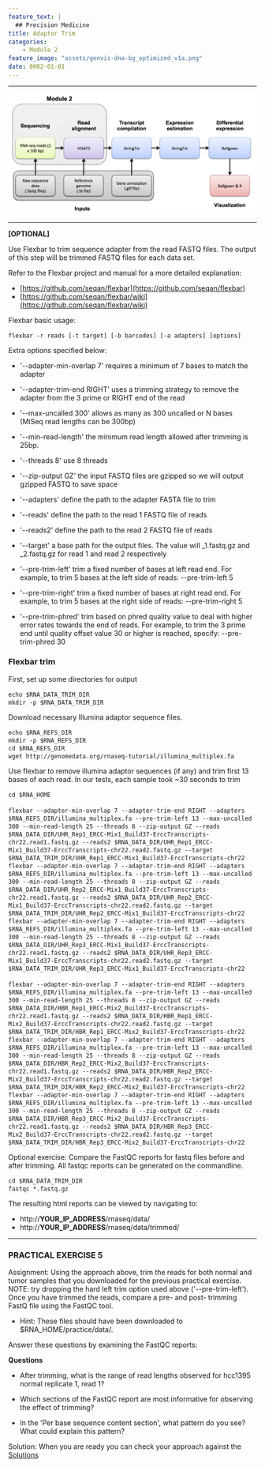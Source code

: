 ```yaml
---
feature_text: |
  ## Precision Medicine
title: Adaptor Trim
categories:
    - Module 2
feature_image: "assets/genvis-dna-bg_optimized_v1a.png"
date: 0002-01-01
---
```


***

![RNA-seq_Flowchart3](/assets/module_2/RNA-seq_Flowchart3.png)

***

**[OPTIONAL]**

Use Flexbar to trim sequence adapter from the read FASTQ files. The output of this step will be trimmed FASTQ files for each data set.

Refer to the Flexbar project and manual for a more detailed explanation:

* [https://github.com/seqan/flexbar](https://github.com/seqan/flexbar)
* [https://github.com/seqan/flexbar/wiki](https://github.com/seqan/flexbar/wiki)

Flexbar basic usage:

    flexbar -r reads [-t target] [-b barcodes] [-a adapters] [options]

Extra options specified below:

* '--adapter-min-overlap 7' requires a minimum of 7 bases to match the adapter

* '--adapter-trim-end RIGHT' uses a trimming strategy to remove the adapter from the 3 prime or RIGHT end of the read

* '--max-uncalled 300' allows as many as 300 uncalled or N bases (MiSeq read lengths can be 300bp)

* '--min-read-length' the minimum read length allowed after trimming is 25bp.

* '--threads 8' use 8 threads

* '--zip-output GZ' the input FASTQ files are gzipped so we will output gzipped FASTQ to save space

* '--adapters' define the path to the adapter FASTA file to trim

* '--reads' define the path to the read 1 FASTQ file of reads

* '--reads2' define the path to the read 2 FASTQ file of reads

* '--target' a base path for the output files. The value will _1.fastq.gz and _2.fastq.gz for read 1 and read 2 respectively

* '--pre-trim-left' trim a fixed number of bases at left read end. For example, to trim 5 bases at the left side of reads: --pre-trim-left 5

* '--pre-trim-right' trim a fixed number of bases at right read end. For example, to trim 5 bases at the right side of reads: --pre-trim-right 5

* '--pre-trim-phred' trim based on phred quality value to deal with higher error rates towards the end of reads. For example, to trim the 3 prime end until quality offset value 30 or higher is reached, specify: --pre-trim-phred 30

### Flexbar trim
First, set up some directories for output

    echo $RNA_DATA_TRIM_DIR
    mkdir -p $RNA_DATA_TRIM_DIR

Download necessary Illumina adaptor sequence files.

    echo $RNA_REFS_DIR
    mkdir -p $RNA_REFS_DIR
    cd $RNA_REFS_DIR
    wget http://genomedata.org/rnaseq-tutorial/illumina_multiplex.fa

Use flexbar to remove illumina adaptor sequences (if any) and trim first 13 bases of each read. In our tests, each sample took ~30 seconds to trim

    cd $RNA_HOME

    flexbar --adapter-min-overlap 7 --adapter-trim-end RIGHT --adapters $RNA_REFS_DIR/illumina_multiplex.fa --pre-trim-left 13 --max-uncalled 300 --min-read-length 25 --threads 8 --zip-output GZ --reads $RNA_DATA_DIR/UHR_Rep1_ERCC-Mix1_Build37-ErccTranscripts-chr22.read1.fastq.gz --reads2 $RNA_DATA_DIR/UHR_Rep1_ERCC-Mix1_Build37-ErccTranscripts-chr22.read2.fastq.gz --target $RNA_DATA_TRIM_DIR/UHR_Rep1_ERCC-Mix1_Build37-ErccTranscripts-chr22
    flexbar --adapter-min-overlap 7 --adapter-trim-end RIGHT --adapters $RNA_REFS_DIR/illumina_multiplex.fa --pre-trim-left 13 --max-uncalled 300 --min-read-length 25 --threads 8 --zip-output GZ --reads $RNA_DATA_DIR/UHR_Rep2_ERCC-Mix1_Build37-ErccTranscripts-chr22.read1.fastq.gz --reads2 $RNA_DATA_DIR/UHR_Rep2_ERCC-Mix1_Build37-ErccTranscripts-chr22.read2.fastq.gz --target $RNA_DATA_TRIM_DIR/UHR_Rep2_ERCC-Mix1_Build37-ErccTranscripts-chr22
    flexbar --adapter-min-overlap 7 --adapter-trim-end RIGHT --adapters $RNA_REFS_DIR/illumina_multiplex.fa --pre-trim-left 13 --max-uncalled 300 --min-read-length 25 --threads 8 --zip-output GZ --reads $RNA_DATA_DIR/UHR_Rep3_ERCC-Mix1_Build37-ErccTranscripts-chr22.read1.fastq.gz --reads2 $RNA_DATA_DIR/UHR_Rep3_ERCC-Mix1_Build37-ErccTranscripts-chr22.read2.fastq.gz --target $RNA_DATA_TRIM_DIR/UHR_Rep3_ERCC-Mix1_Build37-ErccTranscripts-chr22

    flexbar --adapter-min-overlap 7 --adapter-trim-end RIGHT --adapters $RNA_REFS_DIR/illumina_multiplex.fa --pre-trim-left 13 --max-uncalled 300 --min-read-length 25 --threads 8 --zip-output GZ --reads $RNA_DATA_DIR/HBR_Rep1_ERCC-Mix2_Build37-ErccTranscripts-chr22.read1.fastq.gz --reads2 $RNA_DATA_DIR/HBR_Rep1_ERCC-Mix2_Build37-ErccTranscripts-chr22.read2.fastq.gz --target $RNA_DATA_TRIM_DIR/HBR_Rep1_ERCC-Mix2_Build37-ErccTranscripts-chr22
    flexbar --adapter-min-overlap 7 --adapter-trim-end RIGHT --adapters $RNA_REFS_DIR/illumina_multiplex.fa --pre-trim-left 13 --max-uncalled 300 --min-read-length 25 --threads 8 --zip-output GZ --reads $RNA_DATA_DIR/HBR_Rep2_ERCC-Mix2_Build37-ErccTranscripts-chr22.read1.fastq.gz --reads2 $RNA_DATA_DIR/HBR_Rep2_ERCC-Mix2_Build37-ErccTranscripts-chr22.read2.fastq.gz --target $RNA_DATA_TRIM_DIR/HBR_Rep2_ERCC-Mix2_Build37-ErccTranscripts-chr22
    flexbar --adapter-min-overlap 7 --adapter-trim-end RIGHT --adapters $RNA_REFS_DIR/illumina_multiplex.fa --pre-trim-left 13 --max-uncalled 300 --min-read-length 25 --threads 8 --zip-output GZ --reads $RNA_DATA_DIR/HBR_Rep3_ERCC-Mix2_Build37-ErccTranscripts-chr22.read1.fastq.gz --reads2 $RNA_DATA_DIR/HBR_Rep3_ERCC-Mix2_Build37-ErccTranscripts-chr22.read2.fastq.gz --target $RNA_DATA_TRIM_DIR/HBR_Rep3_ERCC-Mix2_Build37-ErccTranscripts-chr22

Optional exercise: Compare the FastQC reports for fastq files before and after trimming. All fastqc reports can be generated on the commandline.

    cd $RNA_DATA_TRIM_DIR
    fastqc *.fastq.gz

The resulting html reports can be viewed by navigating to:

* http://**YOUR_IP_ADDRESS**/rnaseq/data/
* http://**YOUR_IP_ADDRESS**/rnaseq/data/trimmed/

***

### PRACTICAL EXERCISE 5
Assignment: Using the approach above, trim the reads for both normal and tumor samples that you downloaded for the previous practical exercise. NOTE: try dropping the hard left trim option used above ('--pre-trim-left'). Once you have trimmed the reads, compare a pre- and post- trimming FastQ file using the FastQC tool.

* Hint: These files should have been downloaded to $RNA_HOME/practice/data/.

Answer these questions by examining the FastQC reports:

**Questions**

* After trimming, what is the range of read lengths observed for hcc1395 normal replicate 1, read 1?

* Which sections of the FastQC report are most informative for observing the effect of trimming?

* In the 'Per base sequence content section', what pattern do you see? What could explain this pattern?

Solution: When you are ready you can check your approach against the [Solutions](http://rnabio.org/appendix/0007/04/01/Practical_Excercise_Solutions/#Practical%20Excercise%205)
